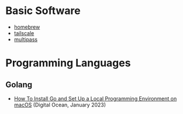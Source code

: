 # Basic Software
- [homebrew](https://brew.sh/)
- [tailscale](https://tailscale.com/)
- [multipass](https://multipass.run)

# Programming Languages

## Golang
- [How To Install Go and Set Up a Local Programming Environment on macOS](https://www.digitalocean.com/community/tutorials/how-to-install-go-and-set-up-a-local-programming-environment-on-macos) (Digital Ocean, January 2023)